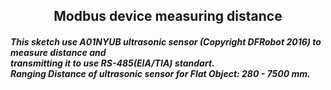 <h2 align='center'>Modbus device measuring distance</h2>

##### This sketch use A01NYUB ultrasonic sensor (Copyright DFRobot 2016) to measure distance and <br> transmitting it to use RS-485(EIA/TIA) standart. <br>Ranging Distance of ultrasonic sensor for Flat Object: 280 - 7500 mm.
